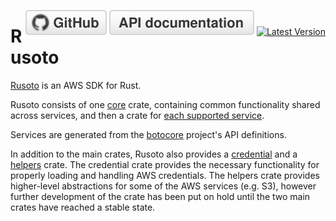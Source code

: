 <span style="float:right">[![github](/img/github.svg)](https://github.com/rusoto/rusoto) [![rustdoc](/img/rustdoc.svg)](https://rusoto.github.io/rusoto/rusoto/) [![Latest Version](https://img.shields.io/crates/v/rusoto.svg?style=social)](https://crates.io/crates/rusoto)</span>

# Rusoto

[Rusoto][rusoto] is an AWS SDK for Rust.

Rusoto consists of one [core][rusoto_core] crate, containing common functionality
shared across services, and then a crate for [each supported service](supported-aws-services.md).

Services are generated from the [botocore][botocore] project's API definitions.

In addition to the main crates, Rusoto also provides a [credential][credential]
and a [helpers][helpers] crate. The credential crate provides the necessary
functionality for properly loading and handling AWS credentials. The helpers
crate provides higher-level abstractions for some of the AWS services (e.g. S3),
however further development of the crate has been put on hold until the two main
crates have reached a stable state.

[rusoto]: https://github.com/rusoto/rusoto "Rusoto"
[rusoto_core]: https://github.com/rusoto/rusoto/tree/master/rusoto/core "Rusoto Core"
[credential]: https://github.com/rusoto/rusoto/tree/master/credential "Rusoto credential"
[botocore]: https://github.com/boto/botocore "Botocore"
[helpers]: https://github.com/rusoto/rusoto/tree/master/helpers "Rusoto helpers"

